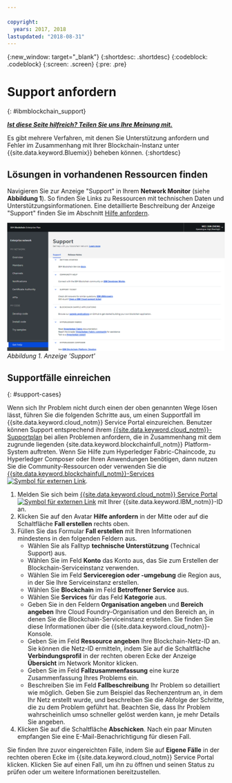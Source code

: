```yaml
---

copyright:
  years: 2017, 2018
lastupdated: "2018-08-31"
---
```


{:new_window: target="_blank"}
{:shortdesc: .shortdesc}
{:codeblock: .codeblock}
{:screen: .screen}
{:pre: .pre}


# Support anfordern
{: #ibmblockchain_support}


***[Ist diese Seite hilfreich? Teilen Sie uns Ihre Meinung mit.](https://www.surveygizmo.com/s3/4501493/IBM-Blockchain-Documentation)***


Es gibt mehrere Verfahren, mit denen Sie Unterstützung anfordern und Fehler im Zusammenhang mit Ihrer Blockchain-Instanz unter {{site.data.keyword.Bluemix}} beheben können.
{:shortdesc}


## Lösungen in vorhandenen Ressourcen finden

Navigieren Sie zur Anzeige "Support" in Ihrem **Network Monitor** (siehe **Abbildung 1**). So finden Sie Links zu Ressourcen mit technischen Daten und Unterstützungsinformationen. Eine detaillierte Beschreibung der Anzeige "Support" finden Sie im Abschnitt [Hilfe anfordern](v10_dashboard.html#support).

![Anzeige 'Support'](images/support.png "Anzeige 'Support'")
*Abbildung 1. Anzeige 'Support'*


## Supportfälle einreichen
{: #support-cases}

Wenn sich Ihr Problem nicht durch einen der oben genannten Wege lösen lässt, führen Sie die folgenden Schritte aus, um einen Supportfall im {{site.data.keyword.cloud_notm}} Service Portal einzureichen. Benutzer können Support entsprechend ihrem [{{site.data.keyword.cloud_notm}}-Supportplan](https://console.bluemix.net/docs/get-support/index.html#support-plans) bei allen Problemen anfordern, die in Zusammenhang mit dem zugrunde liegenden {site.data.keyword.blockchainfull_notm}} Platform-System auftreten. Wenn Sie Hilfe zum Hyperledger Fabric-Chaincode, zu Hyperledger Composer oder Ihren Anwendungen benötigen, dann nutzen Sie die Community-Ressourcen oder verwenden Sie die [{{site.data.keyword.blockchainfull_notm}}-Services ![Symbol für externen Link](images/external_link.svg "Symbol für externen Link")](https://www.ibm.com/blockchain/services).

1. Melden Sie sich beim [{{site.data.keyword.cloud_notm}} Service Portal ![Symbol für externen Link](images/external_link.svg "Symbol für externen Link")](https://ibm.biz/ibmcloudsupport) mit Ihrer {{site.data.keyword.IBM_notm}}-ID an.
2. Klicken Sie auf den Avatar **Hilfe anfordern** in der Mitte oder auf die Schaltfläche **Fall erstellen** rechts oben.
3. Füllen Sie das Formular **Fall erstellen** mit Ihren Informationen mindestens in den folgenden Feldern aus.  
    - Wählen Sie als Falltyp **technische Unterstützung** (Technical Support) aus.
    - Wählen Sie im Feld **Konto** das Konto aus, das Sie zum Erstellen der Blockchain-Serviceinstanz verwenden.
    - Wählen Sie im Feld **Serviceregion oder -umgebung** die Region aus, in der Sie Ihre Serviceinstanz erstellen.
    - Wählen Sie **Blockchain** im Feld **Betroffener Service** aus.
    - Wählen Sie **Services** für das Feld **Kategorie** aus.
    - Geben Sie in den Feldern **Organisation angeben** und **Bereich angeben** Ihre Cloud Foundry-Organisation und den Bereich an, in denen Sie die Blockchain-Serviceinstanz erstellen.  Sie finden Sie diese Informationen über die {{site.data.keyword.cloud_notm}}-Konsole.
    - Geben Sie im Feld **Ressource angeben** Ihre Blockchain-Netz-ID an. Sie können die Netz-ID ermitteln, indem Sie auf die Schaltfläche **Verbindungsprofil** in der rechten oberen Ecke der Anzeige **Übersicht** im Network Monitor klicken.
    - Geben Sie im Feld **Fallzusammenfassung** eine kurze Zusammenfassung Ihres Problems ein.
    - Beschreiben Sie im Feld **Fallbeschreibung** Ihr Problem so detailliert wie möglich.  Geben Sie zum Beispiel das Rechenzentrum an, in dem Ihr Netz erstellt wurde, und beschreiben Sie die Abfolge der Schritte, die zu dem Problem geführt hat.  Beachten Sie, dass Ihr Problem wahrscheinlich umso schneller gelöst werden kann, je mehr Details Sie angeben.
4. Klicken Sie auf die Schaltfläche **Abschicken**.  Nach ein paar Minuten empfangen Sie eine E-Mail-Benachrichtigung für diesen Fall.


Sie finden Ihre zuvor eingereichten Fälle, indem Sie auf **Eigene Fälle** in der rechten oberen Ecke im {{site.data.keyword.cloud_notm}} Service Portal klicken. Klicken Sie auf einen Fall, um ihn zu öffnen und seinen Status zu prüfen oder um weitere Informationen bereitzustellen.

